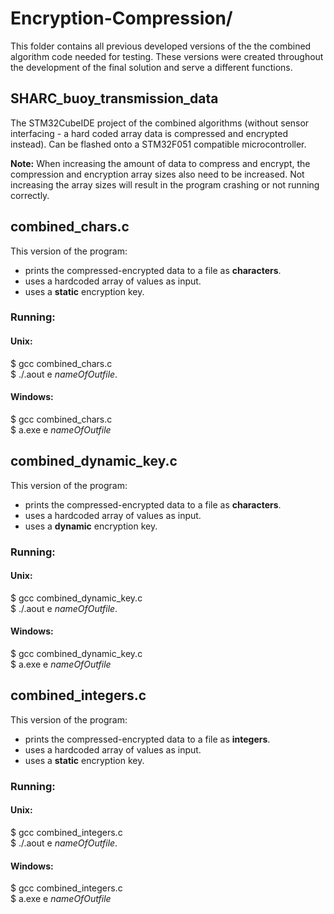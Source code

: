 # Encryption-Compression/
This folder contains all previous developed versions of the the combined algorithm code needed for testing. These versions were created throughout the development of the final solution and serve a different functions.

## SHARC_buoy_transmission_data
The STM32CubeIDE project of the combined algorithms (without sensor interfacing - a hard coded array data is compressed and encrypted instead). Can be flashed onto a STM32F051 compatible microcontroller.

**Note:** When increasing the amount of data to compress and encrypt, the compression and encryption array sizes also need to be increased. Not increasing the array sizes will result in the program crashing or not running correctly.

## combined_chars.c
This version of the program:
- prints the compressed-encrypted data to a file as **characters**.
- uses a hardcoded array of values as input.
- uses a **static** encryption key.

### Running:
#### Unix:
$ gcc combined_chars.c <br />
$ ./.aout e *nameOfOutfile*.
#### Windows:
$ gcc combined_chars.c <br />
$ a.exe e *nameOfOutfile*

## combined_dynamic_key.c
This version of the program:
- prints the compressed-encrypted data to a file as **characters**.
- uses a hardcoded array of values as input.
- uses a **dynamic** encryption key.

### Running:
#### Unix:
$ gcc combined_dynamic_key.c <br />
$ ./.aout e *nameOfOutfile*.
#### Windows:
$ gcc combined_dynamic_key.c <br />
$ a.exe e *nameOfOutfile*


## combined_integers.c
This version of the program:
- prints the compressed-encrypted data to a file as **integers**.
- uses a hardcoded array of values as input.
- uses a **static** encryption key.

### Running:
#### Unix:
$ gcc combined_integers.c <br />
$ ./.aout e *nameOfOutfile*.
#### Windows:
$ gcc combined_integers.c <br />
$ a.exe e *nameOfOutfile*
